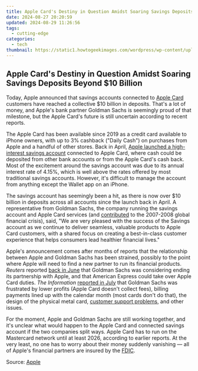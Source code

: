 ```yaml
---
title: Apple Card's Destiny in Question Amidst Soaring Savings Deposits Beyond $10 Billion
date: 2024-08-27 20:20:59
updated: 2024-08-29 11:26:56
tags:
  - cutting-edge
categories:
  - tech
thumbnail: https://static1.howtogeekimages.com/wordpress/wp-content/uploads/2023/08/52778132638_66a4c11240_o.jpg
---
```


## Apple Card's Destiny in Question Amidst Soaring Savings Deposits Beyond $10 Billion

Today, Apple announced that savings accounts connected to [Apple Card](https://youtube-help.techidaily.com/2024-approved-unlock-your-earning-potential-maximizing-youtube-revenue-on-mobile/) customers have reached a collective $10 billion in deposits. That's a lot of money, and Apple's bank partner Goldman Sachs is seemingly proud of that milestone, but the Apple Card's future is still uncertain according to recent reports.

 The Apple Card has been available since 2019 as a credit card available to iPhone owners, with up to 3% cashback ("Daily Cash") on purchases from Apple and a handful of other stores. Back in April, [Apple launched a high-interest savings account](https://phone-solutions.techidaily.com/4-easy-ways-for-your-vivo-s18-pro-hard-reset-drfone-by-drfone-reset-android-reset-android/) connected to Apple Card, where cash could be deposited from other bank accounts or from the Apple Card's cash back. Most of the excitement around the savings account was due to its annual interest rate of 4.15%, which is well above the rates offered by most traditional savings accounts. However, it's difficult to manage the account from anything except the Wallet app on an iPhone.

 The savings account has seemingly been a hit, as there is now over $10 billion in deposits across all accounts since the launch back in April. A representative from Goldman Sachs, the company running the savings account and Apple Card services (and [contributed](https://en.wikipedia.org/wiki/Goldman%5FSachs%5Fcontroversies) to the 2007-2008 global financial crisis), said, "We are very pleased with the success of the Savings account as we continue to deliver seamless, valuable products to Apple Card customers, with a shared focus on creating a best-in-class customer experience that helps consumers lead healthier financial lives."

 Apple's announcement comes after months of reports that the relationship between Apple and Goldman Sachs has been strained, possibly to the point where Apple will need to find a new partner to run its financial products. _Reuters_ reported [back in June](https://www.reuters.com/markets/deals/goldman-sachs-may-exit-partnership-with-apple-wsj-2023-06-30/) that Goldman Sachs was considering ending its partnership with Apple, and that American Express could take over Apple Card duties. _The Information_ [reported in July](https://www.macrumors.com/2023/07/25/apple-goldman-sachs-apple-card-issues/) that Goldman Sachs was frustrated by lower profits (Apple Card doesn't collect fees), billing payments lined up with the calendar month (most cards don't do that), the design of the physical metal card, [customer support problems](https://www.macrumors.com/2023/06/01/apple-savings-money-withdrawal-issues/), and other issues.

 For the moment, Apple and Goldman Sachs are still working together, and it's unclear what would happen to the Apple Card and connected savings account if the two companies split ways. Apple Card has to run on the Mastercard network until at least 2026, according to earlier reports. At the very least, no one has to worry about their money suddenly vanishing — all of Apple's financial partners are insured by the [FDIC](https://en.wikipedia.org/wiki/Federal%5FDeposit%5FInsurance%5FCorporation).

 Source: [Apple](https://www.apple.com/newsroom/2023/08/apple-cards-savings-account-by-goldman-sachs-sees-over-10-billion-usd-in-deposits/)

<ins class="adsbygoogle"
     style="display:block"
     data-ad-format="autorelaxed"
     data-ad-client="ca-pub-7571918770474297"
     data-ad-slot="1223367746"></ins>



<ins class="adsbygoogle"
     style="display:block"
     data-ad-client="ca-pub-7571918770474297"
     data-ad-slot="8358498916"
     data-ad-format="auto"
     data-full-width-responsive="true"></ins>
